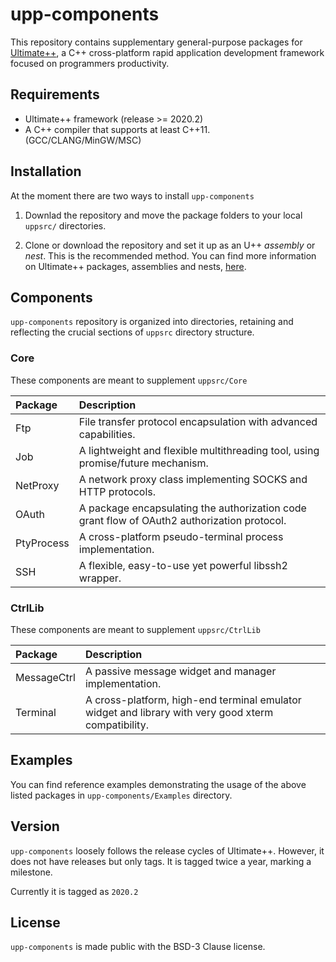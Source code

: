 # upp-components

This repository contains supplementary general-purpose packages for [Ultimate++](https://www.ultimatepp.org/index.html),  a C++ cross-platform rapid application development framework focused on programmers productivity.

## Requirements

- Ultimate++ framework (release >= 2020.2)
- A C++ compiler that supports at least C++11. (GCC/CLANG/MinGW/MSC)

## Installation

At the moment there are two ways to install `upp-components`

1. Downlad the repository and move the package folders to your local `uppsrc/` directories.

2. Clone or download the repository and set it up as an U++ *assembly* or *nest*. This is the recommended method. You can find more information on Ultimate++ packages, assemblies and nests, [here](https://www.ultimatepp.org/app$ide$GettingStarted_en-us.html#2).


## Components

`upp-components` repository is organized into directories, retaining and reflecting the crucial sections of `uppsrc` directory structure.


### Core

These components are meant to supplement `uppsrc/Core`

|**Package**  | **Description** |
|:---         |:---             |
| Ftp         | File transfer protocol encapsulation with advanced capabilities.                            |
| Job         | A lightweight and flexible multithreading tool, using promise/future mechanism.             |
| NetProxy    | A network proxy class implementing SOCKS and HTTP protocols.                                |
| OAuth       | A package encapsulating the authorization code grant flow of OAuth2 authorization protocol. |
| PtyProcess  | A cross-platform pseudo-terminal process implementation.                                    |
| SSH         |  A flexible, easy-to-use yet powerful libssh2 wrapper.                                      |

### CtrlLib
These components are meant to supplement `uppsrc/CtrlLib`

|**Package**  | **Description** |
|:---         |:---             |
| MessageCtrl |  A passive message widget and manager implementation.                                                  |
| Terminal    |  A cross-platform, high-end terminal emulator widget and library with very good xterm compatibility.   |

## Examples

You can find reference examples demonstrating the usage of the above listed packages in `upp-components/Examples` directory.

## Version

`upp-components` loosely follows the release cycles of Ultimate++. However, it does not have releases but only tags. It is tagged twice a year, marking a milestone. 

Currently it is tagged as `2020.2`

## License

`upp-components` is made public with the BSD-3 Clause license.
